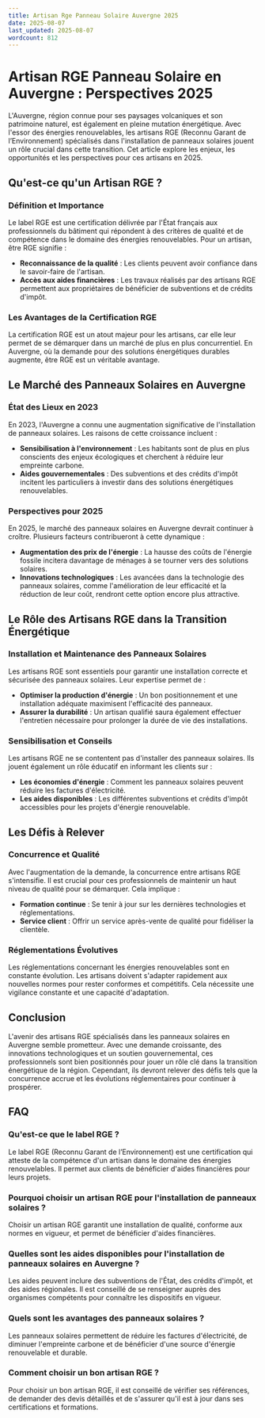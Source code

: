 ```yaml
---
title: Artisan Rge Panneau Solaire Auvergne 2025
date: 2025-08-07
last_updated: 2025-08-07
wordcount: 812
---
```


# Artisan RGE Panneau Solaire en Auvergne : Perspectives 2025

L'Auvergne, région connue pour ses paysages volcaniques et son patrimoine naturel, est également en pleine mutation énergétique. Avec l'essor des énergies renouvelables, les artisans RGE (Reconnu Garant de l’Environnement) spécialisés dans l'installation de panneaux solaires jouent un rôle crucial dans cette transition. Cet article explore les enjeux, les opportunités et les perspectives pour ces artisans en 2025.

## Qu'est-ce qu'un Artisan RGE ?

### Définition et Importance

Le label RGE est une certification délivrée par l'État français aux professionnels du bâtiment qui répondent à des critères de qualité et de compétence dans le domaine des énergies renouvelables. Pour un artisan, être RGE signifie :

- **Reconnaissance de la qualité** : Les clients peuvent avoir confiance dans le savoir-faire de l'artisan.
- **Accès aux aides financières** : Les travaux réalisés par des artisans RGE permettent aux propriétaires de bénéficier de subventions et de crédits d'impôt.

### Les Avantages de la Certification RGE

La certification RGE est un atout majeur pour les artisans, car elle leur permet de se démarquer dans un marché de plus en plus concurrentiel. En Auvergne, où la demande pour des solutions énergétiques durables augmente, être RGE est un véritable avantage.

## Le Marché des Panneaux Solaires en Auvergne

### État des Lieux en 2023

En 2023, l'Auvergne a connu une augmentation significative de l'installation de panneaux solaires. Les raisons de cette croissance incluent :

- **Sensibilisation à l'environnement** : Les habitants sont de plus en plus conscients des enjeux écologiques et cherchent à réduire leur empreinte carbone.
- **Aides gouvernementales** : Des subventions et des crédits d'impôt incitent les particuliers à investir dans des solutions énergétiques renouvelables.

### Perspectives pour 2025

En 2025, le marché des panneaux solaires en Auvergne devrait continuer à croître. Plusieurs facteurs contribueront à cette dynamique :

- **Augmentation des prix de l'énergie** : La hausse des coûts de l'énergie fossile incitera davantage de ménages à se tourner vers des solutions solaires.
- **Innovations technologiques** : Les avancées dans la technologie des panneaux solaires, comme l'amélioration de leur efficacité et la réduction de leur coût, rendront cette option encore plus attractive.

## Le Rôle des Artisans RGE dans la Transition Énergétique

### Installation et Maintenance des Panneaux Solaires

Les artisans RGE sont essentiels pour garantir une installation correcte et sécurisée des panneaux solaires. Leur expertise permet de :

- **Optimiser la production d'énergie** : Un bon positionnement et une installation adéquate maximisent l'efficacité des panneaux.
- **Assurer la durabilité** : Un artisan qualifié saura également effectuer l'entretien nécessaire pour prolonger la durée de vie des installations.

### Sensibilisation et Conseils

Les artisans RGE ne se contentent pas d'installer des panneaux solaires. Ils jouent également un rôle éducatif en informant les clients sur :

- **Les économies d'énergie** : Comment les panneaux solaires peuvent réduire les factures d'électricité.
- **Les aides disponibles** : Les différentes subventions et crédits d'impôt accessibles pour les projets d'énergie renouvelable.

## Les Défis à Relever

### Concurrence et Qualité

Avec l'augmentation de la demande, la concurrence entre artisans RGE s'intensifie. Il est crucial pour ces professionnels de maintenir un haut niveau de qualité pour se démarquer. Cela implique :

- **Formation continue** : Se tenir à jour sur les dernières technologies et réglementations.
- **Service client** : Offrir un service après-vente de qualité pour fidéliser la clientèle.

### Réglementations Évolutives

Les réglementations concernant les énergies renouvelables sont en constante évolution. Les artisans doivent s'adapter rapidement aux nouvelles normes pour rester conformes et compétitifs. Cela nécessite une vigilance constante et une capacité d'adaptation.

## Conclusion

L'avenir des artisans RGE spécialisés dans les panneaux solaires en Auvergne semble prometteur. Avec une demande croissante, des innovations technologiques et un soutien gouvernemental, ces professionnels sont bien positionnés pour jouer un rôle clé dans la transition énergétique de la région. Cependant, ils devront relever des défis tels que la concurrence accrue et les évolutions réglementaires pour continuer à prospérer.

## FAQ

### Qu'est-ce que le label RGE ?

Le label RGE (Reconnu Garant de l’Environnement) est une certification qui atteste de la compétence d'un artisan dans le domaine des énergies renouvelables. Il permet aux clients de bénéficier d'aides financières pour leurs projets.

### Pourquoi choisir un artisan RGE pour l'installation de panneaux solaires ?

Choisir un artisan RGE garantit une installation de qualité, conforme aux normes en vigueur, et permet de bénéficier d'aides financières.

### Quelles sont les aides disponibles pour l'installation de panneaux solaires en Auvergne ?

Les aides peuvent inclure des subventions de l'État, des crédits d'impôt, et des aides régionales. Il est conseillé de se renseigner auprès des organismes compétents pour connaître les dispositifs en vigueur.

### Quels sont les avantages des panneaux solaires ?

Les panneaux solaires permettent de réduire les factures d'électricité, de diminuer l'empreinte carbone et de bénéficier d'une source d'énergie renouvelable et durable.

### Comment choisir un bon artisan RGE ?

Pour choisir un bon artisan RGE, il est conseillé de vérifier ses références, de demander des devis détaillés et de s'assurer qu'il est à jour dans ses certifications et formations.